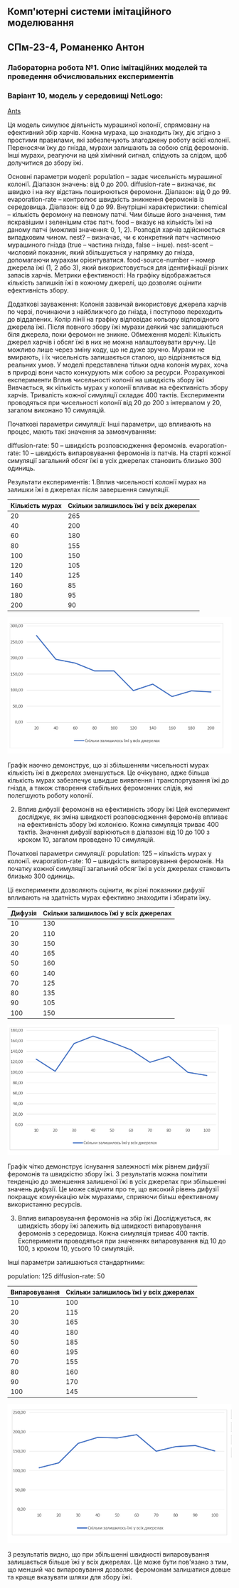 ## Комп'ютерні системи імітаційного моделювання
## СПм-23-4, **Романенко Антон**
### Лабораторна робота №**1**. Опис імітаційних моделей та проведення обчислювальних експериментів


### Варіант 10, модель у середовищі NetLogo:
[Ants](https://www.netlogoweb.org/launch#http://www.netlogoweb.org/assets/modelslib/Sample%20Models/Biology/Ants.nlogo)

Ця модель симулює діяльність мурашиної колонії, спрямовану на ефективний збір харчів. Кожна мураха, що знаходить їжу, діє згідно з простими правилами, які забезпечують злагоджену роботу всієї колонії. Переносячи їжу до гнізда, мурахи залишають за собою слід феромонів. Інші мурахи, реагуючи на цей хімічний сигнал, слідують за слідом, щоб долучитися до збору їжі.

Основні параметри моделі:
population – задає чисельність мурашиної колонії. Діапазон значень: від 0 до 200.
diffusion-rate – визначає, як швидко і на яку відстань поширюються феромони. Діапазон: від 0 до 99.
evaporation-rate – контролює швидкість зникнення феромонів із середовища. Діапазон: від 0 до 99.
Внутрішні характеристики:
chemical – кількість феромону на певному патчі. Чим більше його значення, тим яскравішим і зеленішим стає патч.
food – вказує на кількість їжі на даному патчі (можливі значення: 0, 1, 2). Розподіл харчів здійснюється випадковим чином.
nest? – визначає, чи є конкретний патч частиною мурашиного гнізда (true – частина гнізда, false – інше).
nest-scent – числовий показник, який збільшується у напрямку до гнізда, допомагаючи мурахам орієнтуватися.
food-source-number – номер джерела їжі (1, 2 або 3), який використовується для ідентифікації різних запасів харчів.
Метрики ефективності:
На графіку відображається кількість залишків їжі в кожному джерелі, що дозволяє оцінити ефективність збору.

Додаткові зауваження:
Колонія зазвичай використовує джерела харчів по черзі, починаючи з найближчого до гнізда, і поступово переходить до віддалених.
Колір лінії на графіку відповідає кольору відповідного джерела їжі.
Після повного збору їжі мурахи деякий час залишаються біля джерела, поки феромон не зникне.
Обмеження моделі:
Кількість джерел харчів і обсяг їжі в них не можна налаштовувати вручну. Це можливо лише через зміну коду, що не дуже зручно.
Мурахи не вмирають, і їх чисельність залишається сталою, що відрізняється від реальних умов.
У моделі представлена тільки одна колонія мурах, хоча в природі вони часто конкурують між собою за ресурси.
Розрахункові експерименти
Вплив чисельності колонії на швидкість збору їжі
Вивчається, як кількість мурах у колонії впливає на ефективність збору харчів. Тривалість кожної симуляції складає 400 тактів. Експерименти проводяться при чисельності колонії від 20 до 200 з інтервалом у 20, загалом виконано 10 симуляцій.

Початкові параметри симуляції:
Інші параметри, що впливають на процес, мають такі значення за замовчуванням:

diffusion-rate: 50 – швидкість розповсюдження феромонів.
evaporation-rate: 10 – швидкість випаровування феромонів із патчів.
На старті кожної симуляції загальний обсяг їжі в усіх джерелах становить близько 300 одиниць.

Результати експериментів:
1.Вплив чисельності колонії мурах на залишки їжі в джерелах після завершення симуляції.
<table>
<thead>
<tr><th>Кількість мурах</th><th>Скільки залишилось їжі у всіх джерелах</tr>
</thead>
<tbody>
<tr><td>20</td><td>265</td></tr>
<tr><td>40</td><td>200</td></tr>
<tr><td>60</td><td>180</td></tr>
<tr><td>80</td><td>155</td></tr>
<tr><td>100</td><td>150</td></tr>
<tr><td>120</td><td>105</td></tr>
<tr><td>140</td><td>125</td></tr>
<tr><td>160</td><td>85</td></tr>
<tr><td>180</td><td>95</td></tr>
<tr><td>200</td><td>90</td></tr>

</tbody>
</table>

![ex1](fig1.png)

Графік наочно демонструє, що зі збільшенням чисельності мурах кількість їжі в джерелах зменшується. Це очікувано, адже більша кількість мурах забезпечує швидше виявлення і транспортування їжі до гнізда, а також створення стабільних феромонних слідів, які полегшують роботу колонії.

2. Вплив дифузії феромонів на ефективність збору їжі
Цей експеримент досліджує, як зміна швидкості розповсюдження феромонів впливає на ефективність збору їжі колонією. Кожна симуляція триває 400 тактів.
Значення дифузії варіюються в діапазоні від 10 до 100 з кроком 10, загалом проведено 10 симуляцій.

Початкові параметри симуляції:
population: 125 – кількість мурах у колонії.
evaporation-rate: 10 – швидкість випаровування феромонів.
На початку кожної симуляції загальний обсяг їжі в усіх джерелах становить близько 300 одиниць.

Ці експерименти дозволяють оцінити, як різні показники дифузії впливають на здатність мурах ефективно знаходити і збирати їжу.
<table>
<thead>
<tr><th>Дифузія</th><th>Скільки залишилось їжі у всіх джерелах</th></tr>
</thead>
<tbody>
<tr><td>10</td><td>130</td></tr>
<tr><td>20</td><td>110</td></tr>
<tr><td>30</td><td>150</td></tr>
<tr><td>40</td><td>165</td></tr>
<tr><td>50</td><td>160</td></tr>
<tr><td>60</td><td>140</td></tr>
<tr><td>70</td><td>125</td></tr>
<tr><td>80</td><td>135</td></tr>
<tr><td>90</td><td>105</td></tr>
<tr><td>100</td><td>150</td></tr>
</tbody>
</table>


![ex2](fig2.png)

Графік чітко демонструє існування залежності між рівнем дифузії феромонів та швидкістю збору їжі. З результатів можна помітити тенденцію до зменшення залишеної їжі в усіх джерелах при збільшенні значень дифузії. Це може свідчити про те, що високий рівень дифузії покращує комунікацію між мурахами, сприяючи більш ефективному використанню ресурсів.

3. Вплив випаровування феромонів на збір їжі
Досліджується, як швидкість збору їжі залежить від швидкості випаровування феромонів з середовища. Кожна симуляція триває 400 тактів.
Експерименти проводяться при значеннях випаровування від 10 до 100, з кроком 10, усього 10 симуляцій.

Інші параметри залишаються стандартними:

population: 125
diffusion-rate: 50
<table>
<thead>
<tr><th>Випаровування</th><th>Скільки залишилось їжі у всіх джерелах</th></tr>
</thead>
<tbody>
<tr><td>10</td><td>100</td></tr>
<tr><td>20</td><td>115</td></tr>
<tr><td>30</td><td>165</td></tr>
<tr><td>40</td><td>180</td></tr>
<tr><td>50</td><td>185</td></tr>
<tr><td>60</td><td>195</td></tr>
<tr><td>70</td><td>155</td></tr>
<tr><td>80</td><td>160</td></tr>
<tr><td>90</td><td>170</td></tr>
<tr><td>100</td><td>145</td></tr>
</tbody>
</table>


![ex3](fig3.png)

З результатів видно, що при збільшенні швидкості випаровування залишається більше їжі у всіх джерелах. Це може бути пов'язано з тим, що менший час випаровування дозволяє феромонам залишатися довше та краще вказувати шляхи для збору їжі. 

